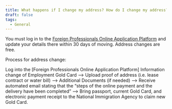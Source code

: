 ```yaml
---
title: What happens if I change my address? How do I change my address?
draft: false
tags:
  - General
---
```

You must log in to the [Foreign Professionals Online Application Platform](https://coa.immigration.gov.tw/coa-frontend/four-in-one/entry/golden-card) and update your details there within 30 days of moving. Address changes are free.

Process for address change: 

Log into the \[Foreign Professionals Online Application Platform] Information change of Employment Gold Card --> Upload proof of address (i.e. lease contract or water bill) --> Additional Documents (if needed) --> Receive automated email stating that the “steps of the online payment and the delivery have been completed” --> Bring passport, current Gold Card, and electronic payment receipt to the National Immigration Agency to claim new Gold Card.